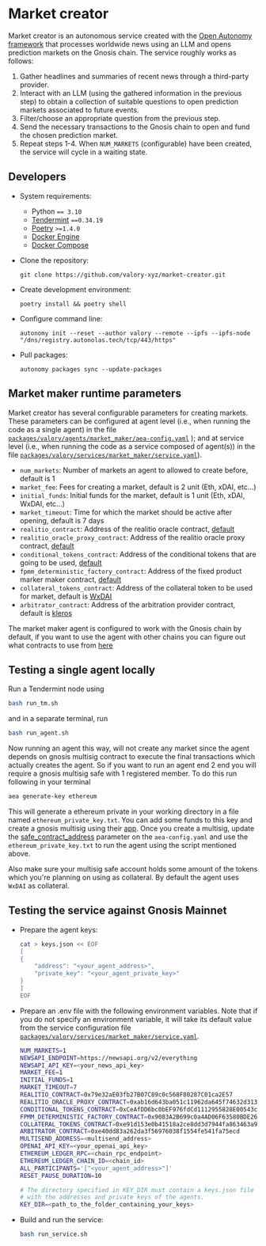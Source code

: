 # Market creator

Market creator is an autonomous service created with the [Open Autonomy framework](https://docs.autonolas.network/open-autonomy/) that processes worldwide news using an LLM and opens prediction markets on the Gnosis chain. The service roughly works as follows:

1. Gather headlines and summaries of recent news through a third-party provider.
2. Interact with an LLM (using the gathered information in the previous step) to obtain a collection of suitable questions to open prediction markets associated to future events.
3. Filter/choose an appropriate question from the previous step.
4. Send the necessary transactions to the Gnosis chain to open and fund the chosen prediction market.
5. Repeat steps 1-4. When `NUM_MARKETS` (configurable) have been created, the service will cycle in a waiting state.

## Developers

- System requirements:

  - Python `== 3.10`
  - [Tendermint](https://docs.tendermint.com/v0.34/introduction/install.html) `==0.34.19`
  - [Poetry](https://python-poetry.org/docs/) `>=1.4.0`
  - [Docker Engine](https://docs.docker.com/engine/install/)
  - [Docker Compose](https://docs.docker.com/compose/install/)

- Clone the repository:

      git clone https://github.com/valory-xyz/market-creator.git

- Create development environment:

      poetry install && poetry shell

- Configure command line:

      autonomy init --reset --author valory --remote --ipfs --ipfs-node "/dns/registry.autonolas.tech/tcp/443/https"

- Pull packages:

      autonomy packages sync --update-packages

## Market maker runtime parameters

Market creator has several configurable parameters for creating markets. These parameters can be configured at agent level (i.e., when running the code as a single agent) in the file [`packages/valory/agents/market_maker/aea-config.yaml`](https://github.com/valory-xyz/market-creator/blob/main/packages/valory/agents/market_maker/aea-config.yaml) ); and at service level (i.e., when running the code as a service composed of agent(s)) in the file [`packages/valory/services/market_maker/service.yaml`](https://github.com/valory-xyz/market-creator/blob/main/packages/valory/services/market_maker/service.yaml)).

- `num_markets`: Number of markets an agent to allowed to create before, default is 1
- `market_fee`: Fees for creating a market, default is 2 unit (Eth, xDAI, etc...)
- `initial_funds`: Initial funds for the market, default is 1 unit (Eth, xDAI, WxDAI, etc...)
- `market_timeout`: Time for which the market should be active after opening, default is 7 days
- `realitio_contract`: Address of the realitio oracle contract, [default](https://gnosisscan.io/address/0x79e32aE03fb27B07C89c0c568F80287C01ca2E57/)
- `realitio_oracle_proxy_contract`: Address of the realitio oracle proxy contract, [default](https://gnosisscan.io/address/0x2bf1BFb0eB6276a4F4B60044068Cb8CdEB89f79B/)
- `conditional_tokens_contract`: Address of the conditional tokens that are going to be used, [default](https://gnosisscan.io/address/0xCeAfDD6bc0bEF976fdCd1112955828E00543c0Ce/)
- `fpmm_deterministic_factory_contract`: Address of the fixed product marker maker contract, [default](https://gnosisscan.io/address/0x9083A2B699c0a4AD06F63580BDE2635d26a3eeF0)
- `collateral_tokens_contract`: Address of the collateral token to be used for market, default is [WxDAI](https://gnosisscan.io/address/0xe91d153e0b41518a2ce8dd3d7944fa863463a97d)
- `arbitrator_contract`: Address of the arbitration provider contract, default is [kleros](https://gnosisscan.io/address/0xe40DD83a262da3f56976038F1554Fe541Fa75ecd)

The market maker agent is configured to work with the Gnosis chain by default, if you want to use the agent with other chains you can figure out what contracts to use from [here](https://github.com/protofire/omen-exchange/blob/a98fff28a71fa53b43e7ae069924564dd597d9ba/README.md)

## Testing a single agent locally

Run a Tendermint node using

```bash
bash run_tm.sh
```

and in a separate terminal, run

```bash
bash run_agent.sh
```

Now running an agent this way, will not create any market since the agent depends on gnosis multisig contract to execute the final transactions which actually creates the agent. So if you want to run an agent end 2 end you will require a gnosis multisig safe with 1 registered member. To do this run following in your terminal

```bash
aea generate-key ethereum
```

This will generate a ethereum private in your working directory in a file named `ethereum_private_key.txt`. You can add some funds to this key and create a gnosis multisig using their [app](https://app.safe.global/welcome). Once you create a multisig, update the [safe_contract_address](https://github.com/valory-xyz/market-creator/blob/0bab9ff6b41c2f024cc1f0d2aa149347fd0f47a9/packages/valory/agents/market_maker/aea-config.yaml#L149) parameter on the `aea-config.yaml` and use the `ethereum_private_key.txt` to run the agent using the script mentioned above. 

Also make sure your multisig safe account holds some amount of the tokens which you're planning on using as collateral. By default the agent uses `WxDAI` as collateral.

## Testing the service against Gnosis Mainnet

* Prepare the agent keys:

    ```bash
    cat > keys.json << EOF
    [
    {
        "address": "<your_agent_address>",
        "private_key": "<your_agent_private_key>"
    }
    ]
    EOF
    ```

* Prepare an .env file with the following environment variables.
    Note that if you do not specify an environment variable, it will take its default value from the service configuration file [`packages/valory/services/market_maker/service.yaml`](https://github.com/valory-xyz/market-creator/blob/main/packages/valory/services/market_maker/service.yaml).

    ```bash
    NUM_MARKETS=1
    NEWSAPI_ENDPOINT=https://newsapi.org/v2/everything
    NEWSAPI_API_KEY=<your_news_api_key>
    MARKET_FEE=1
    INITIAL_FUNDS=1
    MARKET_TIMEOUT=7
    REALITIO_CONTRACT=0x79e32aE03fb27B07C89c0c568F80287C01ca2E57
    REALITIO_ORACLE_PROXY_CONTRACT=0xab16d643ba051c11962da645f74632d3130c81e2
    CONDITIONAL_TOKENS_CONTRACT=0xCeAfDD6bc0bEF976fdCd1112955828E00543c0Ce
    FPMM_DETERMINISTIC_FACTORY_CONTRACT=0x9083A2B699c0a4AD06F63580BDE2635d26a3eeF0
    COLLATERAL_TOKENS_CONTRACT=0xe91d153e0b41518a2ce8dd3d7944fa863463a97d
    ARBITRATOR_CONTRACT=0xe40dd83a262da3f56976038f1554fe541fa75ecd
    MULTISEND_ADDRESS=<multisend_address>
    OPENAI_API_KEY=<your_openai_api_key>
    ETHEREUM_LEDGER_RPC=<chain_rpc_endpoint>
    ETHEREUM_LEDGER_CHAIN_ID=<chain_id>
    ALL_PARTICIPANTS='["<your_agent_address>"]'
    RESET_PAUSE_DURATION=10

    # The directory specified in KEY_DIR must contain a keys.json file
    # with the addresses and private keys of the agents.
    KEY_DIR=<path_to_the_folder_containing_your_keys>
    ```

* Build and run the service:

    ```bash
    bash run_service.sh
    ```
